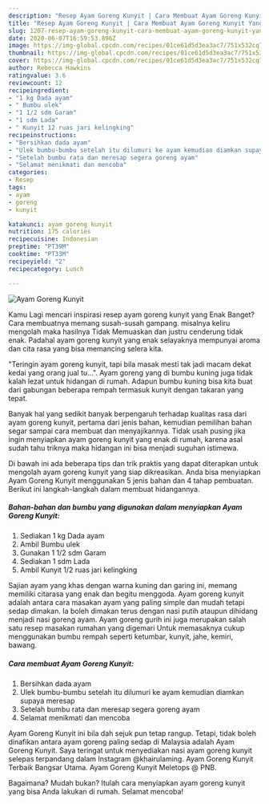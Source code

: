 ```yaml
---
description: "Resep Ayam Goreng Kunyit | Cara Membuat Ayam Goreng Kunyit Yang Sedap"
title: "Resep Ayam Goreng Kunyit | Cara Membuat Ayam Goreng Kunyit Yang Sedap"
slug: 1207-resep-ayam-goreng-kunyit-cara-membuat-ayam-goreng-kunyit-yang-sedap
date: 2020-06-07T16:59:53.896Z
image: https://img-global.cpcdn.com/recipes/01ce61d5d3ea3ac7/751x532cq70/ayam-goreng-kunyit-foto-resep-utama.jpg
thumbnail: https://img-global.cpcdn.com/recipes/01ce61d5d3ea3ac7/751x532cq70/ayam-goreng-kunyit-foto-resep-utama.jpg
cover: https://img-global.cpcdn.com/recipes/01ce61d5d3ea3ac7/751x532cq70/ayam-goreng-kunyit-foto-resep-utama.jpg
author: Rebecca Hawkins
ratingvalue: 3.6
reviewcount: 12
recipeingredient:
- "1 kg Dada ayam"
- " Bumbu ulek"
- "1 1/2 sdm Garam"
- "1 sdm Lada"
- " Kunyit 12 ruas jari kelingking"
recipeinstructions:
- "Bersihkan dada ayam"
- "Ulek bumbu-bumbu setelah itu dilumuri ke ayam kemudian diamkan supaya meresap"
- "Setelah bumbu rata dan meresap segera goreng ayam"
- "Selamat menikmati dan mencoba"
categories:
- Resep
tags:
- ayam
- goreng
- kunyit

katakunci: ayam goreng kunyit 
nutrition: 175 calories
recipecuisine: Indonesian
preptime: "PT39M"
cooktime: "PT33M"
recipeyield: "2"
recipecategory: Lunch

---
```



![Ayam Goreng Kunyit](https://img-global.cpcdn.com/recipes/01ce61d5d3ea3ac7/751x532cq70/ayam-goreng-kunyit-foto-resep-utama.jpg)

Kamu Lagi mencari inspirasi resep ayam goreng kunyit yang Enak Banget? Cara membuatnya memang susah-susah gampang. misalnya keliru mengolah maka hasilnya Tidak Memuaskan dan justru cenderung tidak enak. Padahal ayam goreng kunyit yang enak selayaknya mempunyai aroma dan cita rasa yang bisa memancing selera kita.

&#34;Teringin ayam goreng kunyit, tapi bila masak mesti tak jadi macam dekat kedai yang orang jual tu…&#34;. Ayam goreng yang di bumbu kuning juga tidak kalah lezat untuk hidangan di rumah. Adapun bumbu kuning bisa kita buat dari gabungan beberapa rempah termasuk kunyit dengan takaran yang tepat.

Banyak hal yang sedikit banyak berpengaruh terhadap kualitas rasa dari ayam goreng kunyit, pertama dari jenis bahan, kemudian pemilihan bahan segar sampai cara membuat dan menyajikannya. Tidak usah pusing jika ingin menyiapkan ayam goreng kunyit yang enak di rumah, karena asal sudah tahu triknya maka hidangan ini bisa menjadi suguhan istimewa.


Di bawah ini ada beberapa tips dan trik praktis yang dapat diterapkan untuk mengolah ayam goreng kunyit yang siap dikreasikan. Anda bisa menyiapkan Ayam Goreng Kunyit menggunakan 5 jenis bahan dan 4 tahap pembuatan. Berikut ini langkah-langkah dalam membuat hidangannya.

<!--inarticleads1-->

##### Bahan-bahan dan bumbu yang digunakan dalam menyiapkan Ayam Goreng Kunyit:

1. Sediakan 1 kg Dada ayam
1. Ambil  Bumbu ulek
1. Gunakan 1 1/2 sdm Garam
1. Sediakan 1 sdm Lada
1. Ambil  Kunyit 1/2 ruas jari kelingking


Sajian ayam yang khas dengan warna kuning dan garing ini, memang memiliki citarasa yang enak dan begitu menggoda. Ayam goreng kunyit adalah antara cara masakan ayam yang paling simple dan mudah tetapi sedap dimakan. Ia boleh dimakan terus dengan nasi putih ataupun dihidang menjadi nasi goreng ayam. Ayam goreng gurih ini juga merupakan salah satu resep masakan rumahan yang digemari Untuk memasaknya cukup menggunakan bumbu rempah seperti ketumbar, kunyit, jahe, kemiri, bawang. 

<!--inarticleads2-->

##### Cara membuat Ayam Goreng Kunyit:

1. Bersihkan dada ayam
1. Ulek bumbu-bumbu setelah itu dilumuri ke ayam kemudian diamkan supaya meresap
1. Setelah bumbu rata dan meresap segera goreng ayam
1. Selamat menikmati dan mencoba


Ayam Goreng Kunyit ini bila dah sejuk pun tetap rangup. Tetapi, tidak boleh dinafikan antara ayam goreng paling sedap di Malaysia adalah Ayam Goreng Kunyit. Saya teringat untuk menyediakan nasi ayam goreng kunyit selepas terpandang dalam Instagram @khairulaming. Ayam Goreng Kunyit Terbaik Bangsar Utama. Ayam Goreng Kunyit Meletops @ PNB. 

Bagaimana? Mudah bukan? Itulah cara menyiapkan ayam goreng kunyit yang bisa Anda lakukan di rumah. Selamat mencoba!
